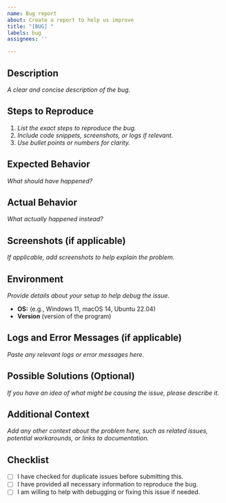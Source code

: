 ```yaml
---
name: Bug report
about: Create a report to help us improve
title: "[BUG] "
labels: bug
assignees: ''

---
```


## Description
_A clear and concise description of the bug._

## Steps to Reproduce
1. _List the exact steps to reproduce the bug._
2. _Include code snippets, screenshots, or logs if relevant._
3. _Use bullet points or numbers for clarity._

## Expected Behavior
_What should have happened?_

## Actual Behavior
_What actually happened instead?_

## Screenshots (if applicable)
_If applicable, add screenshots to help explain the problem._

## Environment
_Provide details about your setup to help debug the issue._
- **OS:** (e.g., Windows 11, macOS 14, Ubuntu 22.04)
- **Version** (version of the program)

## Logs and Error Messages (if applicable)
_Paste any relevant logs or error messages here._

## Possible Solutions (Optional)
_If you have an idea of what might be causing the issue, please describe it._

## Additional Context
_Add any other context about the problem here, such as related issues, potential workarounds, or links to documentation._

## Checklist
- [ ] I have checked for duplicate issues before submitting this.
- [ ] I have provided all necessary information to reproduce the bug.
- [ ] I am willing to help with debugging or fixing this issue if needed.
